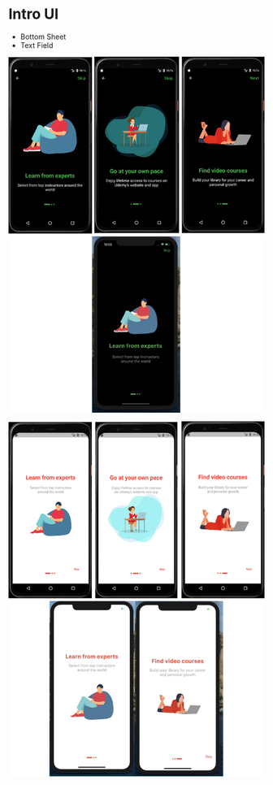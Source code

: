 # Intro UI


- Bottom Sheet
- Text Field

![This is an image](assets/readme/img.png)

![This is an image](assets/readme/img_1.png)
